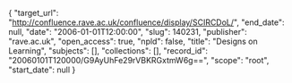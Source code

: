{
  "target_url": "http://confluence.rave.ac.uk/confluence/display/SCIRCDoL/", 
  "end_date": null, 
  "date": "2006-01-01T12:00:00", 
  "slug": 140231, 
  "publisher": "rave.ac.uk", 
  "open_access": true, 
  "npld": false, 
  "title": "Designs on Learning", 
  "subjects": [], 
  "collections": [], 
  "record_id": "20060101T120000/G9AyUhFe29rVBKRGxtmW6g==", 
  "scope": "root", 
  "start_date": null
}

